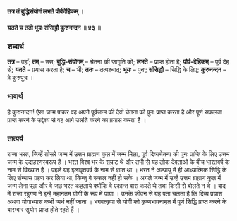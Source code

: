 #### तत्र तं बुद्धिसंयोगं लभते पौर्वदेहिकम् ।
#### यतते च ततो भूयः संसिद्धौ कुरुनन्दन ॥ ४३ ॥

### शब्दार्थ

**तत्र** – वहाँ; **तम्** – उस; **बुद्धि-संयोगम्** – चेतना की जागृति को; **लभते** – प्राप्त होता है; **पौर्व-देहिकम्** – पूर्व देह से; **यतते** – प्रयास करता है; **च** – भी; **ततः** – तत्पश्चात्; **भूयः** – पुनः; **संसिद्धौ** – सिद्धि के लिए; **कुरुनन्दन** – हे कुरुपुत्र ।

### भावार्थ

हे कुरुनन्दन! ऐसा जन्म पाकर वह अपने पूर्वजन्म की दैवी चेतना को पुनः प्राप्त करता है और पूर्ण सफलता प्राप्त करने के उद्देश्य से वह आगे उन्नति करने का प्रयास करता है ।

### तात्पर्य

राजा भरत, जिन्हें तीसरे जन्म में उत्तम ब्राह्मण कुल में जन्म मिला, पूर्व दिव्यचेतना की पुनः प्राप्ति के लिए उत्तम जन्म के उदाहरणस्वरूप हैं । भरत विश्व भर के सम्राट थे और तभी से यह लोक देवताओं के बीच भारतवर्ष के नाम से विख्यात है । पहले यह इलावृतवर्ष के नाम से ज्ञात था । भरत ने अल्पायु में ही आध्यात्मिक सिद्धि के लिए संन्यास ग्रहण कर लिया था, किन्तु वे सफल नहीं हो सके । अगले जन्म में उन्हें उत्तम ब्राह्मण कुल में जन्म लेना पड़ा और वे जड़ भरत कहलाये क्योंकि वे एकान्त वास करते थे तथा किसी से बोलते न थे । बाद में राजा रहूगण ने इन्हें महानतम योगी के रूप में पाया । उनके जीवन से यह पता चलता है कि दिव्य प्रयास अथवा योगाभ्यास कभी व्यर्थ नहीं जाता । भगवत्कृपा से योगी को कृष्णभावनामृत में पूर्ण सिद्धि प्राप्त करने के बारम्बार सुयोग प्राप्त होते रहते हैं ।
